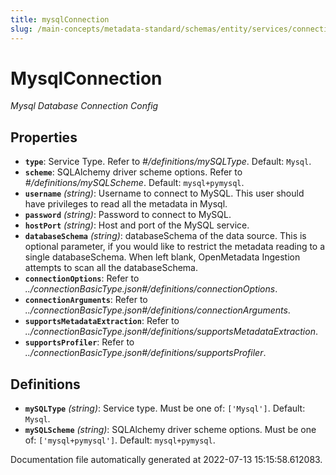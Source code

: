 ```yaml
---
title: mysqlConnection
slug: /main-concepts/metadata-standard/schemas/entity/services/connections/database/mysqlconnection
---
```


# MysqlConnection

*Mysql Database Connection Config*

## Properties

- **`type`**: Service Type. Refer to *#/definitions/mySQLType*. Default: `Mysql`.
- **`scheme`**: SQLAlchemy driver scheme options. Refer to *#/definitions/mySQLScheme*. Default: `mysql+pymysql`.
- **`username`** *(string)*: Username to connect to MySQL. This user should have privileges to read all the metadata in Mysql.
- **`password`** *(string)*: Password to connect to MySQL.
- **`hostPort`** *(string)*: Host and port of the MySQL service.
- **`databaseSchema`** *(string)*: databaseSchema of the data source. This is optional parameter, if you would like to restrict the metadata reading to a single databaseSchema. When left blank, OpenMetadata Ingestion attempts to scan all the databaseSchema.
- **`connectionOptions`**: Refer to *../connectionBasicType.json#/definitions/connectionOptions*.
- **`connectionArguments`**: Refer to *../connectionBasicType.json#/definitions/connectionArguments*.
- **`supportsMetadataExtraction`**: Refer to *../connectionBasicType.json#/definitions/supportsMetadataExtraction*.
- **`supportsProfiler`**: Refer to *../connectionBasicType.json#/definitions/supportsProfiler*.
## Definitions

- **`mySQLType`** *(string)*: Service type. Must be one of: `['Mysql']`. Default: `Mysql`.
- **`mySQLScheme`** *(string)*: SQLAlchemy driver scheme options. Must be one of: `['mysql+pymysql']`. Default: `mysql+pymysql`.


Documentation file automatically generated at 2022-07-13 15:15:58.612083.
